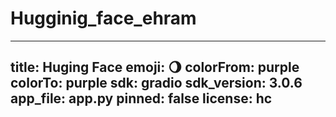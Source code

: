 # Hugginig_face_ehram
---
title: Huging Face
emoji: 🌖
colorFrom: purple
colorTo: purple
sdk: gradio
sdk_version: 3.0.6
app_file: app.py
pinned: false
license: hc
---
